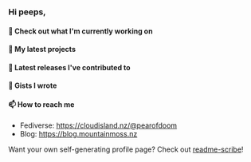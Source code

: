 ### Hi peeps,

#### 👷 Check out what I'm currently working on


#### 🌱 My latest projects


#### 🔭 Latest releases I've contributed to


#### 📓 Gists I wrote


#### 📫 How to reach me

- Fediverse: https://cloudisland.nz/@pearofdoom
- Blog: https://blog.mountainmoss.nz

Want your own self-generating profile page? Check out [readme-scribe](https://github.com/muesli/readme-scribe)!
